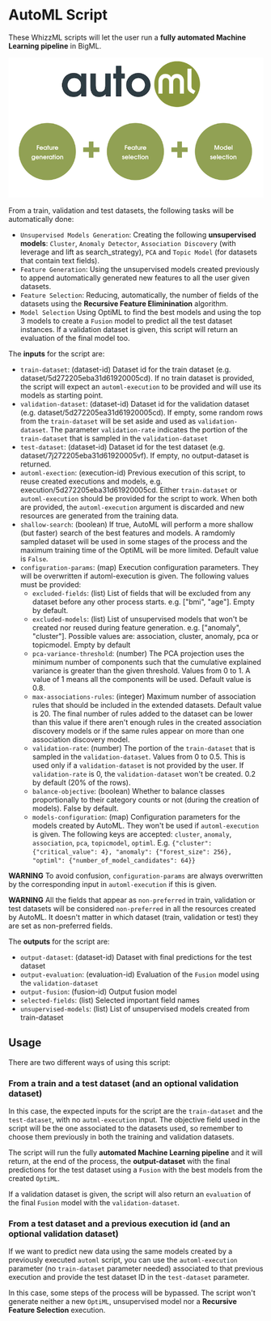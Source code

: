 # AutoML Script

These WhizzML scripts will let the user run a **fully automated
Machine Learning pipeline** in BigML.

![BigML AutoML Steps](../res/steps.png)

From a train, validation and test datasets, the following tasks will
be automatically done:

-  `Unsupervised Models Generation`: Creating the following
  **unsupervised models**: `Cluster`, `Anomaly Detector`, `Association
  Discovery` (with leverage and lift as search_strategy), `PCA` and
  `Topic Model` (for datasets that contain text fields).
-  `Feature Generation`: Using the unsupervised models created
  previously to append automatically generated new features to all the
  user given datasets.
- `Feature Selection`: Reducing, automatically,
  the number of fields of the datasets using the **Recursive Feature
  Eliminination** algorithm.
-  `Model Selection` Using OptiML to find the best models and using
  the top 3 models to create a `Fusion` model to predict all the test
  dataset instances. If a validation dataset is given, this script
  will return an evaluation of the final model too.


The **inputs** for the script are:

* `train-dataset`: (dataset-id) Dataset id for the train dataset
  (e.g. dataset/5d272205eba31d61920005cd). If no train dataset is
  provided, the script will expect an `automl-execution` to be
  provided and will use its models as starting point.
* `validation-dataset`: (dataset-id) Dataset id for the validation
  dataset (e.g. dataset/5d272205ea31d61920005cd). If empty, some
  random rows from the `train-dataset` will be set aside and used as
  `validation-dataset`. The parameter `validation-rate` indicates the
  portion of the `train-dataset` that is sampled in the
  `validation-dataset`
* `test-dataset`: (dataset-id) Dataset id for the test dataset
  (e.g. dataset/7j272205eba31d61920005vf). If empty, no output-dataset
  is returned.
* `automl-exection`: (execution-id) Previous execution of this script, to
  reuse created executions and models,
  e.g. execution/5d272205eba31d61920005cd. Either `train-dataset` or
  `automl-execution` should be provided for the script to work. When
  both are provided, the `automl-execution` argument is discarded and
  new resources are generated from the training data.
* `shallow-search`: (boolean) If true, AutoML will perform a more
  shallow (but faster) search of the best features and models. A
  ramdomly sampled dataset will be used in some stages of the process
  and the maximum training time of the OptiML will be more
  limited. Default value is `False`.
* `configuration-params`: (map) Execution configuration
  parameters. They will be overwritten if automl-execution is
  given. The following values must be provided:
  * `excluded-fields`: (list) List of fields that will be excluded
    from any dataset before any other process starts. e.g. ["bmi",
    "age"]. Empty by default.
  * `excluded-models`: (list) List of unsupervised models that won't
    be created nor reused during feature generation. e.g. ["anomaly",
    "cluster"]. Possible values are: association, cluster, anomaly, pca
    or topicmodel. Empty by default
  * `pca-variance-threshold`: (number) The PCA projection uses the
    minimum number of components such that the cumulative explained
    variance is greater than the given threshold. Values from 0 to 1. A
    value of 1 means all the components will be used. Default value is
    0.8.
  * `max-associations-rules`: (integer) Maximum number of association
    rules that should be included in the extended datasets. Default
    value is 20. The final number of rules added to the dataset can be
    lower than this value if there aren't enough rules in the created
    association discovery models or if the same rules appear on more
    than one association discovery model.
  * `validation-rate`: (number) The portion of the `train-dataset`
    that is sampled in the `validation-dataset`. Values from 0 to 0.5.
    This is used only if a `validation-dataset` is not provided by the
    user. If `validation-rate` is 0, the `validation-dataset` won't be
    created. 0.2 by default (20% of the rows).
  * `balance-objective`: (boolean) Whether to balance classes
    proportionally to their category counts or not (during the
    creation of models). False by default.
  * `models-configuration`:  (map) Configuration parameters for the models
    created by AutoML. They won't be used if `automl-execution` is
    given. The following keys are accepted: `cluster`, `anomaly`,
    `association`, `pca`, `topicmodel`, `optiml`.
    E.g. `{"cluster": {"critical_value": 4},
           "anomaly": {"forest_size": 256},
           "optiml": {"number_of_model_candidates": 64}}`

**WARNING** To avoid confusion, `configuration-params` are always
overwritten by the corresponding input in `automl-execution` if this
is given.

**WARNING** All the fields that appear as `non-preferred` in train,
validation or test datasets will be considered `non-preferred` in all
the resources created by AutoML. It doesn't matter in which dataset
(train, validation or test) they are set as non-preferred fields.

The **outputs** for the script are:
* `output-dataset`: (dataset-id) Dataset with final predictions for the test dataset
* `output-evaluation`: (evaluation-id) Evaluation of the `Fusion`
  model using the `validation-dataset`
* `output-fusion`: (fusion-id) Output fusion model
* `selected-fields`: (list) Selected important field names
* `unsupervised-models`: (list) List of unsupervised models created
  from train-dataset

## Usage
There are two different ways of using this script:

### From a train and a test dataset (and an optional validation dataset)
In this case, the expected inputs for the script are the
`train-dataset` and the `test-dataset`, with no `autml-execution`
input.  The objective field used in the script will be the one
associated to the datasets used, so remember to choose them previously
in both the training and validation datasets.

The script will run the fully **automated Machine Learning pipeline**
and it will return, at the end of the process, the **output-dataset**
with the final predictions for the test dataset using a `Fusion` with
the best models from the created `OptiML`.

If a validation dataset is given, the script will also return an
`evaluation` of the final `Fusion` model with the
`validation-dataset`.

### From a test dataset and a previous execution id (and an optional validation dataset)
If we want to predict new data using the same models created by a
previously executed `automl` script, you can use the `automl-execution`
parameter (no `train-dataset` parameter needed) associated to that
previous execution and provide the test dataset ID in the
`test-dataset` parameter.

In this case, some steps of the process will be bypassed. The script
won't generate neither a new `OptiML`, unsupervised model nor a
**Recursive Feature Selection** execution.
